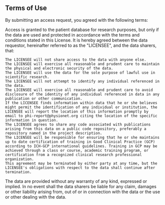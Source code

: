 ## Terms of Use

By submitting an access request, you agreed with the following terms:

Access is granted to the patient database for research purposes, but only if the data are used and protected in accordance with the terms and conditions stated in this License. It is hereby agreed between the data requestor, hereinafter referred to as the "LICENSEE", and the data sharers, that:

    The LICENSEE will not share access to the data with anyone else.
    The LICENSEE will exercise all reasonable and prudent care to maintain the physical and electronic security of the data.
    The LICENSEE will use the data for the sole purpose of lawful use in scientific research.
    The LICENSEE will not attempt to identify any individual referenced in the data.
    The LICENSEE will exercise all reasonable and prudent care to avoid disclosure of the identity of any individual referenced in data in any publication or other communication.
    If the LICENSEE finds information within data that he or she believes might permit the identification of any individual or institution, the LICENSEE will report the location of this information promptly by email to phi-report@physionet.org citing the location of the specific information in question.
    The LICENSEE agrees to share any code associated with publications arising from this data on a public code repository, preferably a repository named in the project description.
    The LICENSEE will be responsible for ensuring that he or she maintains up to date certification of training in Good Clinical Practice (GCP) according to ICH-GCP international guidelines. Training in GCP may be achieved through a class or course, academic training program, or certification from a recognized clinical research professional organization.
    This agreement may be terminated by either party at any time, but the LICENSEE's obligations with respect to the data shall continue after termination.

The data are provided without any warranty of any kind, expressed or implied. In no event shall the data sharers be liable for any claim, damages or other liability arising from, out of or in connection with the data or the use or other dealing with the data.